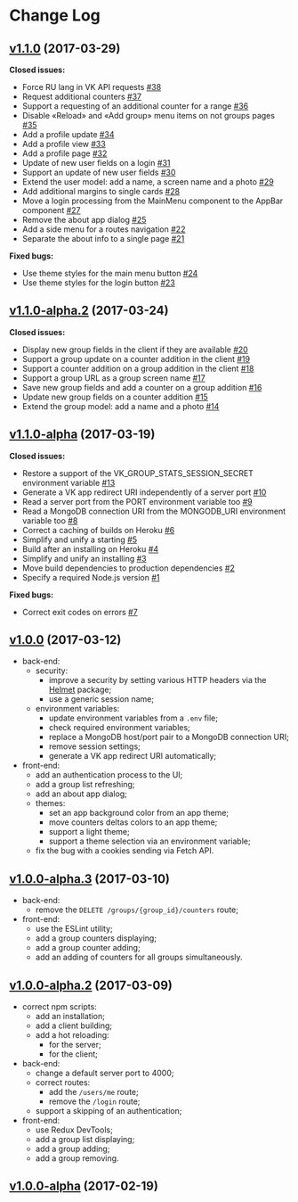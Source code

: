 # Change Log

## [v1.1.0](https://github.com/thewizardplusplus/vk-group-stats/tree/v1.1.0) (2017-03-29)

**Closed issues:**

- Force RU lang in VK API requests [\#38](https://github.com/thewizardplusplus/vk-group-stats/issues/38)
- Request additional counters [\#37](https://github.com/thewizardplusplus/vk-group-stats/issues/37)
- Support a requesting of an additional counter for a range [\#36](https://github.com/thewizardplusplus/vk-group-stats/issues/36)
- Disable &laquo;Reload&raquo; and &laquo;Add group&raquo; menu items on not groups pages [\#35](https://github.com/thewizardplusplus/vk-group-stats/issues/35)
- Add a profile update [\#34](https://github.com/thewizardplusplus/vk-group-stats/issues/34)
- Add a profile view [\#33](https://github.com/thewizardplusplus/vk-group-stats/issues/33)
- Add a profile page [\#32](https://github.com/thewizardplusplus/vk-group-stats/issues/32)
- Update of new user fields on a login [\#31](https://github.com/thewizardplusplus/vk-group-stats/issues/31)
- Support an update of new user fields [\#30](https://github.com/thewizardplusplus/vk-group-stats/issues/30)
- Extend the user model: add a name, a screen name and a photo [\#29](https://github.com/thewizardplusplus/vk-group-stats/issues/29)
- Add additional margins to single cards [\#28](https://github.com/thewizardplusplus/vk-group-stats/issues/28)
- Move a login processing from the MainMenu component to the AppBar component [\#27](https://github.com/thewizardplusplus/vk-group-stats/issues/27)
- Remove the about app dialog [\#25](https://github.com/thewizardplusplus/vk-group-stats/issues/25)
- Add a side menu for a routes navigation [\#22](https://github.com/thewizardplusplus/vk-group-stats/issues/22)
- Separate the about info to a single page [\#21](https://github.com/thewizardplusplus/vk-group-stats/issues/21)

**Fixed bugs:**

- Use theme styles for the main menu button [\#24](https://github.com/thewizardplusplus/vk-group-stats/issues/24)
- Use theme styles for the login button [\#23](https://github.com/thewizardplusplus/vk-group-stats/issues/23)

## [v1.1.0-alpha.2](https://github.com/thewizardplusplus/vk-group-stats/tree/v1.1.0-alpha.2) (2017-03-24)

**Closed issues:**

- Display new group fields in the client if they are available [\#20](https://github.com/thewizardplusplus/vk-group-stats/issues/20)
- Support a group update on a counter addition in the client [\#19](https://github.com/thewizardplusplus/vk-group-stats/issues/19)
- Support a counter addition on a group addition in the client [\#18](https://github.com/thewizardplusplus/vk-group-stats/issues/18)
- Support a group URL as a group screen name [\#17](https://github.com/thewizardplusplus/vk-group-stats/issues/17)
- Save new group fields and add a counter on a group addition [\#16](https://github.com/thewizardplusplus/vk-group-stats/issues/16)
- Update new group fields on a counter addition [\#15](https://github.com/thewizardplusplus/vk-group-stats/issues/15)
- Extend the group model: add a name and a photo [\#14](https://github.com/thewizardplusplus/vk-group-stats/issues/14)

## [v1.1.0-alpha](https://github.com/thewizardplusplus/vk-group-stats/tree/v1.1.0-alpha) (2017-03-19)

**Closed issues:**

- Restore a support of the VK\_GROUP\_STATS\_SESSION\_SECRET environment variable [\#13](https://github.com/thewizardplusplus/vk-group-stats/issues/13)
- Generate a VK app redirect URI independently of a server port [\#10](https://github.com/thewizardplusplus/vk-group-stats/issues/10)
- Read a server port from the PORT environment variable too [\#9](https://github.com/thewizardplusplus/vk-group-stats/issues/9)
- Read a MongoDB connection URI from the MONGODB\_URI environment variable too [\#8](https://github.com/thewizardplusplus/vk-group-stats/issues/8)
- Correct a caching of builds on Heroku [\#6](https://github.com/thewizardplusplus/vk-group-stats/issues/6)
- Simplify and unify a starting [\#5](https://github.com/thewizardplusplus/vk-group-stats/issues/5)
- Build after an installing on Heroku [\#4](https://github.com/thewizardplusplus/vk-group-stats/issues/4)
- Simplify and unify an installing [\#3](https://github.com/thewizardplusplus/vk-group-stats/issues/3)
- Move build dependencies to production dependencies [\#2](https://github.com/thewizardplusplus/vk-group-stats/issues/2)
- Specify a required Node.js version [\#1](https://github.com/thewizardplusplus/vk-group-stats/issues/1)

**Fixed bugs:**

- Correct exit codes on errors [\#7](https://github.com/thewizardplusplus/vk-group-stats/issues/7)

## [v1.0.0](https://github.com/thewizardplusplus/vk-group-stats/tree/v1.0.0) (2017-03-12)

- back-end:
    - security:
        - improve a security by setting various HTTP headers via the [Helmet](https://github.com/helmetjs/helmet) package;
        - use a generic session name;
    - environment variables:
        - update environment variables from a `.env` file;
        - check required environment variables;
        - replace a MongoDB host/port pair to a MongoDB connection URI;
        - remove session settings;
        - generate a VK app redirect URI automatically;
- front-end:
    - add an authentication process to the UI;
    - add a group list refreshing;
    - add an about app dialog;
    - themes:
        - set an app background color from an app theme;
        - move counters deltas colors to an app theme;
        - support a light theme;
        - support a theme selection via an environment variable;
    - fix the bug with a cookies sending via Fetch API.

## [v1.0.0-alpha.3](https://github.com/thewizardplusplus/vk-group-stats/tree/v1.0.0-alpha.3) (2017-03-10)

- back-end:
    - remove the `DELETE /groups/{group_id}/counters` route;
- front-end:
    - use the ESLint utility;
    - add a group counters displaying;
    - add a group counter adding;
    - add an adding of counters for all groups simultaneously.

## [v1.0.0-alpha.2](https://github.com/thewizardplusplus/vk-group-stats/tree/v1.0.0-alpha.2) (2017-03-09)

- correct npm scripts:
    - add an installation;
    - add a client building;
    - add a hot reloading:
        - for the server;
        - for the client;
- back-end:
    - change a default server port to 4000;
    - correct routes:
        - add the `/users/me` route;
        - remove the `/login` route;
    - support a skipping of an authentication;
- front-end:
    - use Redux DevTools;
    - add a group list displaying;
    - add a group adding;
    - add a group removing.

## [v1.0.0-alpha](https://github.com/thewizardplusplus/vk-group-stats/tree/v1.0.0-alpha) (2017-02-19)
